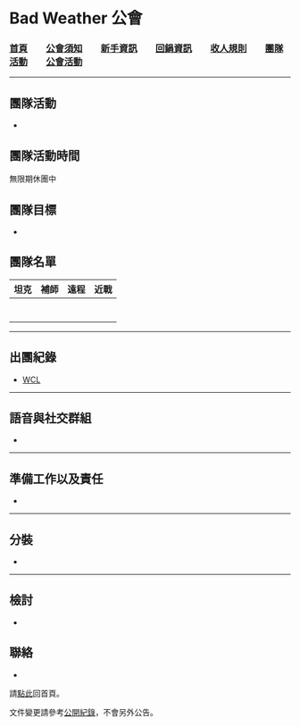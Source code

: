 # Bad Weather 公會

### [首頁](index.html)　　[公會須知](guidelines.html)　　[新手資訊](newbies.html)　　[回鍋資訊](oldfriends.html)　　[收人規則](recruitment.html)　　[團隊活動](raid.html)　　[公會活動](activities.html)

---

## 團隊活動

-

## 團隊活動時間

無限期休團中

## 團隊目標

-

## 團隊名單

| **坦克**            | **補師**             | **遠程**            | **近戰**            |
| ------------------- | ------------------- | ------------------- | ------------------- |
|                     |                     |                     |                     |
|                     |                     |                     |                     |
|                     |                     |                     |                     |
|                     |                     |                     |                     |
|                     |                     |                     |                     |
|                     |                     |                     |                     |
|                     |                     |                     |                     |

---

## 出團紀錄

- [WCL](https://www.warcraftlogs.com/)

--- 

## 語音與社交群組

-

---

## 準備工作以及責任

-

---
## 分裝

-

---

## 檢討

-

## 聯絡

-

請[點此](index.html)回首頁。

文件變更請參考[公開紀錄](https://github.com/dalechou/badweather.tw/commits/master/浣熊團.md)，不會另外公告。
